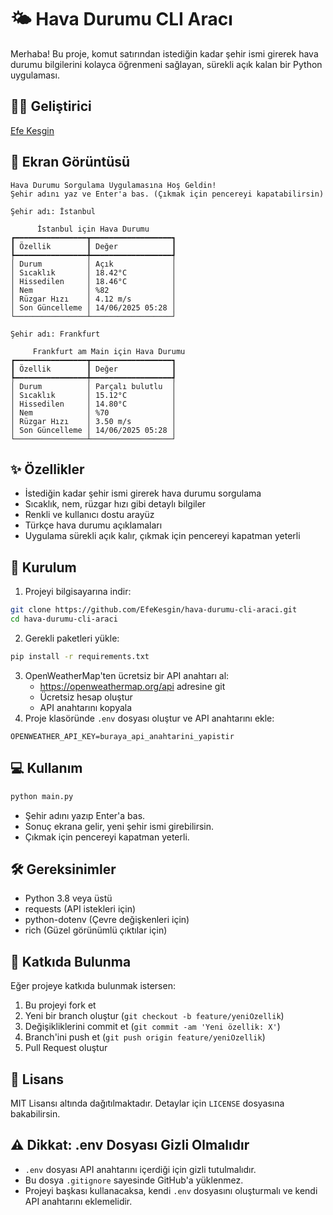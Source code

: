 # 🌤️ Hava Durumu CLI Aracı

Merhaba! Bu proje, komut satırından istediğin kadar şehir ismi girerek hava durumu bilgilerini kolayca öğrenmeni sağlayan, sürekli açık kalan bir Python uygulaması.

## 👨‍💻 Geliştirici
[Efe Kesgin](https://github.com/EfeKesgin)

## 📸 Ekran Görüntüsü
```
Hava Durumu Sorgulama Uygulamasına Hoş Geldin!
Şehir adını yaz ve Enter'a bas. (Çıkmak için pencereyi kapatabilirsin)

Şehir adı: İstanbul

      İstanbul için Hava Durumu      
┏━━━━━━━━━━━━━━━━┳━━━━━━━━━━━━━━━━━━┓
┃ Özellik        ┃ Değer            ┃
┡━━━━━━━━━━━━━━━━╇━━━━━━━━━━━━━━━━━━┩
│ Durum          │ Açık             │
│ Sıcaklık       │ 18.42°C          │
│ Hissedilen     │ 18.46°C          │
│ Nem            │ %82              │
│ Rüzgar Hızı    │ 4.12 m/s         │
│ Son Güncelleme │ 14/06/2025 05:28 │
└────────────────┴──────────────────┘

Şehir adı: Frankfurt

     Frankfurt am Main için Hava Durumu      
┏━━━━━━━━━━━━━━━━┳━━━━━━━━━━━━━━━━━━┓
┃ Özellik        ┃ Değer            ┃
┡━━━━━━━━━━━━━━━━╇━━━━━━━━━━━━━━━━━━┩
│ Durum          │ Parçalı bulutlu  │
│ Sıcaklık       │ 15.12°C          │
│ Hissedilen     │ 14.80°C          │
│ Nem            │ %70              │
│ Rüzgar Hızı    │ 3.50 m/s         │
│ Son Güncelleme │ 14/06/2025 05:28 │
└────────────────┴──────────────────┘
```

## ✨ Özellikler
- İstediğin kadar şehir ismi girerek hava durumu sorgulama
- Sıcaklık, nem, rüzgar hızı gibi detaylı bilgiler
- Renkli ve kullanıcı dostu arayüz
- Türkçe hava durumu açıklamaları
- Uygulama sürekli açık kalır, çıkmak için pencereyi kapatman yeterli

## 🚀 Kurulum
1. Projeyi bilgisayarına indir:
```bash
git clone https://github.com/EfeKesgin/hava-durumu-cli-araci.git
cd hava-durumu-cli-araci
```
2. Gerekli paketleri yükle:
```bash
pip install -r requirements.txt
```
3. OpenWeatherMap'ten ücretsiz bir API anahtarı al:
   - https://openweathermap.org/api adresine git
   - Ücretsiz hesap oluştur
   - API anahtarını kopyala
4. Proje klasöründe `.env` dosyası oluştur ve API anahtarını ekle:
```
OPENWEATHER_API_KEY=buraya_api_anahtarini_yapistir
```

## 💻 Kullanım
```bash
python main.py
```
- Şehir adını yazıp Enter'a bas.
- Sonuç ekrana gelir, yeni şehir ismi girebilirsin.
- Çıkmak için pencereyi kapatman yeterli.

## 🛠️ Gereksinimler
- Python 3.8 veya üstü
- requests (API istekleri için)
- python-dotenv (Çevre değişkenleri için)
- rich (Güzel görünümlü çıktılar için)

## 🤝 Katkıda Bulunma
Eğer projeye katkıda bulunmak istersen:
1. Bu projeyi fork et
2. Yeni bir branch oluştur (`git checkout -b feature/yeniOzellik`)
3. Değişikliklerini commit et (`git commit -am 'Yeni özellik: X'`)
4. Branch'ini push et (`git push origin feature/yeniOzellik`)
5. Pull Request oluştur

## 📝 Lisans
MIT Lisansı altında dağıtılmaktadır. Detaylar için `LICENSE` dosyasına bakabilirsin.

## ⚠️ Dikkat: .env Dosyası Gizli Olmalıdır
- `.env` dosyası API anahtarını içerdiği için gizli tutulmalıdır.
- Bu dosya `.gitignore` sayesinde GitHub'a yüklenmez.
- Projeyi başkası kullanacaksa, kendi `.env` dosyasını oluşturmalı ve kendi API anahtarını eklemelidir. 